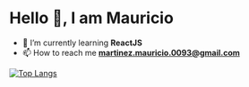 # Hello 👋, I am Mauricio

- 🌱 I’m currently learning **ReactJS**
- 📫 How to reach me **martinez.mauricio.0093@gmail.com**

[![Top Langs](https://github-readme-stats.vercel.app/api/top-langs/?username=mmartinez00&layout=compact)](https://github.com/mmartinez00)
<!---
mMartinez00/mMartinez00 is a ✨ special ✨ repository because its `README.md` (this file) appears on your GitHub profile.
You can click the Preview link to take a look at your changes.
--->
